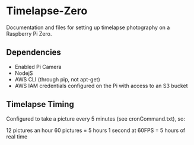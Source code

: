 Timelapse-Zero
========

Documentation and files for setting up timelapse photography on a Raspberry Pi Zero.


Dependencies
------------

- Enabled Pi Camera
- NodejS
- AWS CLI (through pip, not apt-get)
- AWS IAM credentials configured on the Pi with access to an S3 bucket


Timelapse Timing
----------------

Configured to take a picture every 5 minutes (see cronCommand.txt), so:

12 pictures an hour
60 pictures = 5 hours
1 second at 60FPS = 5 hours of real time
